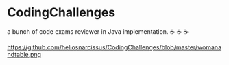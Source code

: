 # CodingChallenges
a bunch of code exams reviewer in Java implementation. ☕ ☕ ☕

https://github.com/heliosnarcissus/CodingChallenges/blob/master/womanandtable.png
